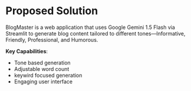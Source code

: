 # Proposed Solution

BlogMaster is a web application that uses Google Gemini 1.5 Flash via Streamlit to generate blog content tailored to different tones—Informative, Friendly, Professional, and Humorous.

**Key Capabilities**:
- Tone based generation
- Adjustable word count
- keywird focused generation
- Engaging user interface
